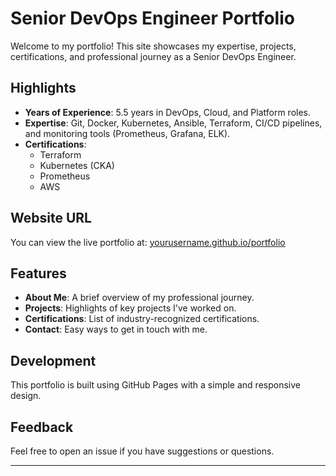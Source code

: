 # Senior DevOps Engineer Portfolio

Welcome to my portfolio! This site showcases my expertise, projects, certifications, and professional journey as a Senior DevOps Engineer.

## Highlights
- **Years of Experience**: 5.5 years in DevOps, Cloud, and Platform roles.
- **Expertise**: Git, Docker, Kubernetes, Ansible, Terraform, CI/CD pipelines, and monitoring tools (Prometheus, Grafana, ELK).
- **Certifications**: 
  - Terraform
  - Kubernetes (CKA)
  - Prometheus
  - AWS

## Website URL
You can view the live portfolio at: [yourusername.github.io/portfolio](https://yourusername.github.io/portfolio)

## Features
- **About Me**: A brief overview of my professional journey.
- **Projects**: Highlights of key projects I've worked on.
- **Certifications**: List of industry-recognized certifications.
- **Contact**: Easy ways to get in touch with me.

## Development
This portfolio is built using GitHub Pages with a simple and responsive design.

## Feedback
Feel free to open an issue if you have suggestions or questions.

---
